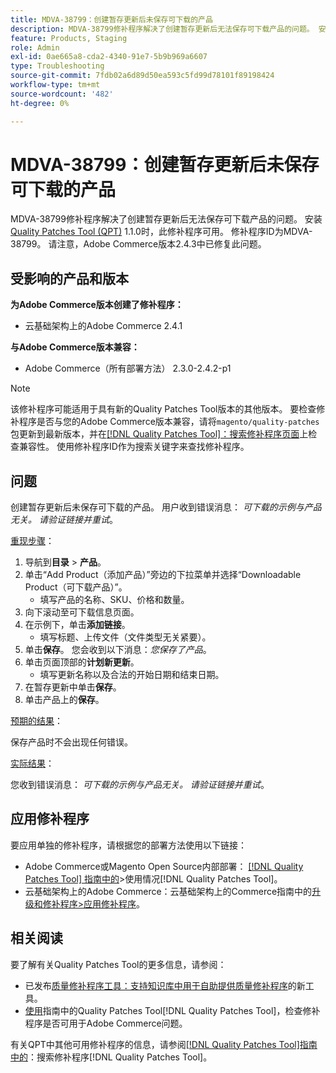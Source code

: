 ```yaml
---
title: MDVA-38799：创建暂存更新后未保存可下载的产品
description: MDVA-38799修补程序解决了创建暂存更新后无法保存可下载产品的问题。 安装[Quality Patches Tool (QPT)](https://experienceleague.adobe.com/en/docs/commerce-operations/tools/quality-patches-tool/quality-patches-tool-to-self-serve-quality-patches) 1.1.0后，即可使用此修补程序。 修补程序ID为MDVA-38799。 请注意，Adobe Commerce版本2.4.3中已修复此问题。
feature: Products, Staging
role: Admin
exl-id: 0ae665a8-cda2-4340-91e7-5b9b969a6607
type: Troubleshooting
source-git-commit: 7fdb02a6d89d50ea593c5fd99d78101f89198424
workflow-type: tm+mt
source-wordcount: '482'
ht-degree: 0%

---
```


# MDVA-38799：创建暂存更新后未保存可下载的产品

MDVA-38799修补程序解决了创建暂存更新后无法保存可下载产品的问题。 安装[Quality Patches Tool (QPT)](https://experienceleague.adobe.com/en/docs/commerce-operations/tools/quality-patches-tool/quality-patches-tool-to-self-serve-quality-patches) 1.1.0时，此修补程序可用。 修补程序ID为MDVA-38799。 请注意，Adobe Commerce版本2.4.3中已修复此问题。

## 受影响的产品和版本

**为Adobe Commerce版本创建了修补程序：**

* 云基础架构上的Adobe Commerce 2.4.1

**与Adobe Commerce版本兼容：**

* Adobe Commerce（所有部署方法） 2.3.0-2.4.2-p1

>[!NOTE]
>
>该修补程序可能适用于具有新的Quality Patches Tool版本的其他版本。 要检查修补程序是否与您的Adobe Commerce版本兼容，请将`magento/quality-patches`包更新到最新版本，并在[[!DNL Quality Patches Tool]：搜索修补程序页面](https://experienceleague.adobe.com/en/docs/commerce-operations/tools/quality-patches-tool/quality-patches-tool-to-self-serve-quality-patches)上检查兼容性。 使用修补程序ID作为搜索关键字来查找修补程序。

## 问题

创建暂存更新后未保存可下载的产品。 用户收到错误消息： *可下载的示例与产品无关。 请验证链接并重试*。

<u>重现步骤</u>：

1. 导航到&#x200B;**目录** > **产品**。
1. 单击“Add Product（添加产品）”旁边的下拉菜单并选择“Downloadable Product（可下载产品）”。
   * 填写产品的名称、SKU、价格和数量。
1. 向下滚动至可下载信息页面。
1. 在示例下，单击&#x200B;**添加链接**。
   * 填写标题、上传文件（文件类型无关紧要）。
1. 单击&#x200B;**保存**。 您会收到以下消息：*您保存了产品*。
1. 单击页面顶部的&#x200B;**计划新更新**。
   * 填写更新名称以及合法的开始日期和结束日期。
1. 在暂存更新中单击&#x200B;**保存**。
1. 单击产品上的&#x200B;**保存**。

<u>预期的结果</u>：

保存产品时不会出现任何错误。

<u>实际结果</u>：

您收到错误消息： *可下载的示例与产品无关。 请验证链接并重试*。

## 应用修补程序

要应用单独的修补程序，请根据您的部署方法使用以下链接：

* Adobe Commerce或Magento Open Source内部部署： [[!DNL Quality Patches Tool] 指南中的](/help/tools/quality-patches-tool/usage.md)>使用情况[!DNL Quality Patches Tool]。
* 云基础架构上的Adobe Commerce：云基础架构上的Commerce指南中的[升级和修补程序>应用修补程序](https://experienceleague.adobe.com/docs/commerce-cloud-service/user-guide/develop/upgrade/apply-patches.html)。

## 相关阅读

要了解有关Quality Patches Tool的更多信息，请参阅：

* 已发布[质量修补程序工具：支持知识库中用于自助提供质量修补程序](https://experienceleague.adobe.com/en/docs/commerce-operations/tools/quality-patches-tool/quality-patches-tool-to-self-serve-quality-patches)的新工具。
* [使用](/help/tools/quality-patches-tool/patches-available-in-qpt/check-patch-for-magento-issue-with-magento-quality-patches.md)指南中的Quality Patches Tool[!DNL Quality Patches Tool]，检查修补程序是否可用于Adobe Commerce问题。

有关QPT中其他可用修补程序的信息，请参阅[[!DNL Quality Patches Tool]指南中的](https://experienceleague.adobe.com/tools/commerce-quality-patches/index.html)：搜索修补程序[!DNL Quality Patches Tool]。
